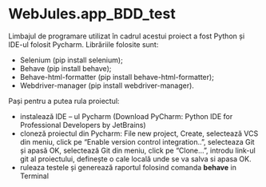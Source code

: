 # WebJules.app_BDD_test
Limbajul de programare utilizat în cadrul acestui proiect a fost Python și IDE-ul folosit Pycharm. Librăriile folosite sunt:
  - Selenium (pip install selenium);
  - Behave (pip install behave); 
  - Behave-html-formatter (pip install behave-html-formatter); 
  - Webdriver-manager (pip install webdriver-manager).

Pași pentru a putea rula proiectul:
  - instalează IDE – ul Pycharm (Download PyCharm: Python IDE for Professional Developers by JetBrains)
  - cloneză proiectul din Pycharm: File new project, Create, selectează VCS din meniu, click pe “Enable version control integration..”, selecteaza Git și apasă OK, selectează Git din meniu, click pe “Clone…”, introdu link-ul git al proiectului, definește o cale locală unde se va salva si apasa OK.
  - ruleaza testele și generează raportul folosind comanda **behave** in Terminal

